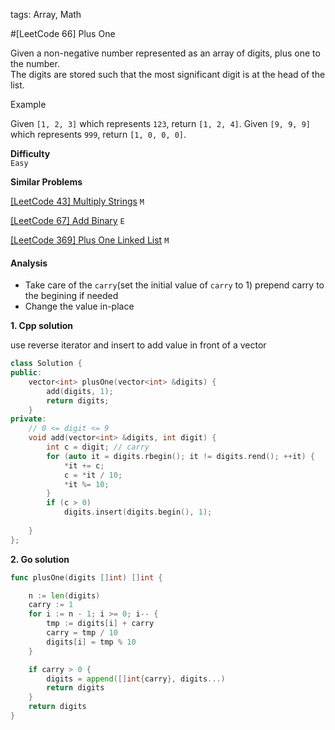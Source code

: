 tags: Array, Math

#[LeetCode 66] Plus One

Given a non-negative number represented as an array of digits, plus one to the number.  
The digits are stored such that the most significant digit is at the head of the list.  

Example

Given `[1, 2, 3]` which represents `123`, return `[1, 2, 4]`.
Given `[9, 9, 9]` which represents `999`, return `[1, 0, 0, 0]`.

**Difficulty**  
`Easy`

**Similar Problems**  

[[LeetCode 43] Multiply Strings]() `M`  

[[LeetCode 67] Add Binary]() `E`  

[[LeetCode 369] Plus One Linked List]() `M`  


#### Analysis

 * Take care of the `carry`(set the initial value of `carry` to 1) prepend carry to the begining if needed
 * Change the value in-place

**1. Cpp solution**

use reverse iterator and insert to add value in front of a vector

```cpp
class Solution {
public:
    vector<int> plusOne(vector<int> &digits) { 
        add(digits, 1);
        return digits;
    }
private:
    // 0 <= digit <= 9 
    void add(vector<int> &digits, int digit) {
        int c = digit; // carry
        for (auto it = digits.rbegin(); it != digits.rend(); ++it) { 
            *it += c;
            c = *it / 10;
            *it %= 10;
        }
        if (c > 0) 
            digits.insert(digits.begin(), 1); 
        
    }
};
```

**2. Go solution**

```go
func plusOne(digits []int) []int {

    n := len(digits)
    carry := 1
    for i := n - 1; i >= 0; i-- {
        tmp := digits[i] + carry
        carry = tmp / 10
        digits[i] = tmp % 10
    }

    if carry > 0 {
        digits = append([]int{carry}, digits...)
        return digits
    }
    return digits
}
```
